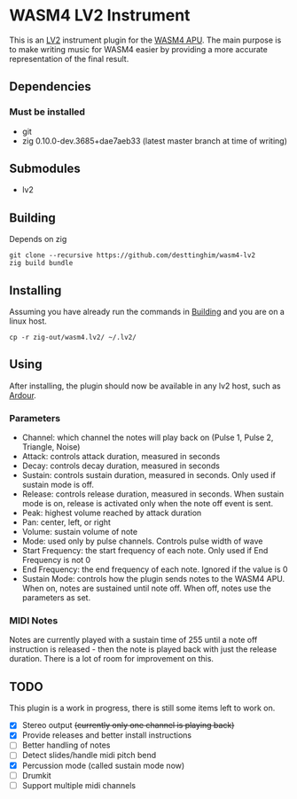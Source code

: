 # WASM4 LV2 Instrument

This is an [LV2](https://lv2plug.in/) instrument plugin for the [WASM4
APU](https://wasm4.org/). The main purpose is to make writing music for WASM4
easier by providing a more accurate representation of the final result.

## Dependencies

### Must be installed
- git
- zig 0.10.0-dev.3685+dae7aeb33 (latest master branch at time of writing)

## Submodules
- lv2

## Building

Depends on zig

``` shellsession
git clone --recursive https://github.com/desttinghim/wasm4-lv2
zig build bundle
```

## Installing

Assuming you have already run the commands in [Building](#Building) and you are
on a linux host.

``` shellsession
cp -r zig-out/wasm4.lv2/ ~/.lv2/
```

## Using

After installing, the plugin should now be available in any lv2 host, such as
[Ardour](https://ardour.org/).

### Parameters

- Channel: which channel the notes will play back on (Pulse 1, Pulse 2,
  Triangle, Noise)
- Attack: controls attack duration, measured in seconds
- Decay: controls decay duration, measured in seconds
- Sustain: controls sustain duration, measured in seconds. Only used if sustain
  mode is off.
- Release: controls release duration, measured in seconds. When sustain mode is
  on, release is activated only when the note off event is sent.
- Peak: highest volume reached by attack duration
- Pan: center, left, or right
- Volume: sustain volume of note
- Mode: used only by pulse channels. Controls pulse width of wave
- Start Frequency: the start frequency of each note. Only used if End Frequency
  is not 0
- End Frequency: the end frequency of each note. Ignored if the value is 0
- Sustain Mode: controls how the plugin sends notes to the WASM4 APU. When on,
  notes are sustained until note off. When off, notes use the parameters as set.

### MIDI Notes

Notes are currently played with a sustain time of 255 until a note off
instruction is released - then the note is played back with just the release
duration. There is a lot of room for improvement on this.

## TODO

This plugin is a work in progress, there is still some items left to work on.

- [x] Stereo output ~~(currently only one channel is playing back)~~
- [x] Provide releases and better install instructions
- [ ] Better handling of notes
- [ ] Detect slides/handle midi pitch bend
- [x] Percussion mode (called sustain mode now)
- [ ] Drumkit
- [ ] Support multiple midi channels
